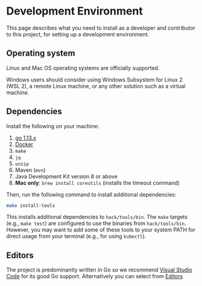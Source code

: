 # Development Environment

This page describes what you need to install as a developer and contributor to this project, for setting up a development environment.

## Operating system

Linux and Mac OS operating systems are officially supported.

Windows users should consider using Windows Subsystem for Linux 2 (WSL 2), 
a remote Linux machine, or any other solution such as a virtual machine.

## Dependencies

Install the following on your machine:

1. [go 1.13.x](https://golang.org/dl/)
1. [Docker](https://docs.docker.com/get-docker/)
1. `make`
1. `jq`
1. `unzip`
1. Maven (`mvn`) 
1. Java Development Kit version 8 or above
1. **Mac only**: `brew install coreutils` (installs the timeout command)


Then, run the following command to install additional dependencies:

```bash
make install-tools
```

This installs additional dependencies to `hack/tools/bin`. The `make` targets (e.g., `make test`) are configured to use the binaries from `hack/tools/bin`. However, you may want to add some of these tools to your system PATH for direct usage from your terminal (e.g., for using `kubectl`).

## Editors

The project is predominantly written in Go so we recommend [Visual Studio Code](https://marketplace.visualstudio.com/items?itemName=ms-vscode.Go) for its good Go support. Alternatively you can select from [Editors](https://golang.org/doc/editors.html)


